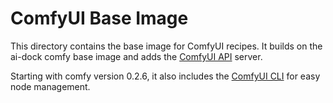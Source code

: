 # ComfyUI Base Image

This directory contains the base image for ComfyUI recipes. It builds on the ai-dock comfy base image and adds the [ComfyUI API](https://github.com/SaladTechnologies/comfyui-api) server.

Starting with comfy version 0.2.6, it also includes the [ComfyUI CLI](https://github.com/Comfy-Org/comfy-cli) for easy node management.
